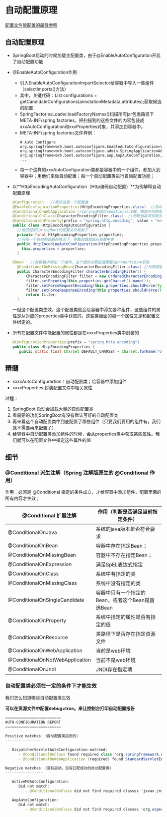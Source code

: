 # 自动配置原理

[配置文件能配置的属性参照](https://docs.spring.io/spring-boot/docs/current/reference/htmlsingle/#common-application-properties)

## 自动配置原理

- SpringBoot启动的时候加载主配置类，由于@EnableAutoConfiguration开启了自动配置功能
- @EnableAutoConfiguration作用
  + 引入EnableAutoConfigurationImportSelector给容器中导入一些组件（selectImports()方法）
  + 其中，关键代码：List<String> configurations = getCandidateConfigurations(annotationMetadata,attributes);获取候选的配置
  + SpringFactoriesLoader.loadFactoryNames()扫描所有jar包类路径下META-INF/spring.factories。把扫描到的这些文件的内容包装成xxxAutoConfiguration和xxxProperties对象，并添加到容器中。
  + META-INF/spring.factories文件样例：
    ```properties
    # Auto Configure
    org.springframework.boot.autoconfigure.EnableAutoConfiguration=\
    org.springframework.boot.autoconfigure.admin.SpringApplicationAdminJmxAutoConfiguration,\
    org.springframework.boot.autoconfigure.aop.AopAutoConfiguration,\
    ...
    ```
  + 每一个这样的xxxAutoConfiguration类都是容器中的一个组件，都加入到容器中；用他们来做自动配置；每一个自动配置类进行自动配置功能；
- 以**HttpEncodingAutoConfiguration（Http编码自动配置）**为例解释自动配置原理

  ```java
  @Configuration   //表示这是一个配置类
  @EnableConfigurationProperties(HttpEncodingProperties.class)  //启动指定类的ConfigurationProperties功能；将配置文件中对应的值和HttpEncodingProperties绑定起来；并把HttpEncodingProperties加入到ioc容器中
  @ConditionalOnWebApplication //Spring底层@Conditional注解，根据不同的条件，如果满足指定的条件，整个配置类里面的配置就会生效；这里判断当前应用是否是web应用，如果是，当前配置类生效
  @ConditionalOnClass(CharacterEncodingFilter.class)  //判断当前项目有没有这个类CharacterEncodingFilter
  @ConditionalOnProperty(prefix = "spring.http.encoding", value = "enabled", matchIfMissing = true)  //判断配置文件中是否存在某个配置  spring.http.encoding.enabled；如果不存在，判断也是成立的
  public class HttpEncodingAutoConfiguration {
    //他已经和SpringBoot的配置文件映射了
  	private final HttpEncodingProperties properties;
    //只有一个有参构造器的情况下，参数的值就会从容器中拿
  	public HttpEncodingAutoConfiguration(HttpEncodingProperties properties) {
      this.properties = properties;
	}

  @Bean   //给容器中添加一个组件，这个组件的某些值需要从properties中获取
	@ConditionalOnMissingBean(CharacterEncodingFilter.class) //判断容器没有这个组件
	public CharacterEncodingFilter characterEncodingFilter() {
		CharacterEncodingFilter filter = new OrderedCharacterEncodingFilter();
		filter.setEncoding(this.properties.getCharset().name());
		filter.setForceRequestEncoding(this.properties.shouldForce(Type.REQUEST));
		filter.setForceResponseEncoding(this.properties.shouldForce(Type.RESPONSE));
		return filter;
	}
  ```

  一但这个配置类生效，这个配置类就会给容器中添加各种组件，这些组件的属性是从对应的properties类中获取的，这些类里面的每一个属性又是和配置文件绑定的。

- 所有在配置文件中能配置的属性都是在xxxxProperties类中封装的

  ```java
  @ConfigurationProperties(prefix = "spring.http.encoding")
  public class HttpEncodingProperties {
     public static final Charset DEFAULT_CHARSET = Charset.forName("UTF-8");
  ```

## 精髓

- xxxxAutoConfigurartion：自动配置类；给容器中添加组件
- xxxxProperties:封装配置文件中相关属性

过程：

1. SpringBoot 启动会加载大量的自动配置类
2. 看需要的功能SpringBoot有没有默认写好的自动配置类
3. 再来看这个自动配置类中到底配置了哪些组件（只要我们要用的组件有，我们就不需要再来配置了）
4. 给容器中自动配置类添加组件的时候，会从properties类中获取某些属性。我们就可以在配置文件中指定这些属性的值

## 细节

### @Conditional 派生注解（Spring 注解版原生的 @Conditional 作用）

作用：必须是 @Conditional 指定的条件成立，才给容器中添加组件，配置里面的所有内容才生效；

| @Conditional 扩展注解                | 作用（判断是否满足当前指定条件）               |
| ------------------------------- | ------------------------------ |
| @ConditionalOnJava              | 系统的java版本是否符合要求                |
| @ConditionalOnBean              | 容器中存在指定Bean；                   |
| @ConditionalOnMissingBean       | 容器中不存在指定Bean；                  |
| @ConditionalOnExpression        | 满足SpEL表达式指定                    |
| @ConditionalOnClass             | 系统中有指定的类                       |
| @ConditionalOnMissingClass      | 系统中没有指定的类                      |
| @ConditionalOnSingleCandidate   | 容器中只有一个指定的Bean，或者这个Bean是首选Bean |
| @ConditionalOnProperty          | 系统中指定的属性是否有指定的值                |
| @ConditionalOnResource          | 类路径下是否存在指定资源文件                 |
| @ConditionalOnWebApplication    | 当前是web环境                       |
| @ConditionalOnNotWebApplication | 当前不是web环境                      |
| @ConditionalOnJndi              | JNDI存在指定项                      |

### 自动配置类必须在一定的条件下才能生效

我们怎么知道哪些自动配置类生效

**可以在资源文件中配置debug=true。来让控制台打印自动配置报告**

```java
=========================
AUTO-CONFIGURATION REPORT
=========================

Positive matches:（自动配置类启用的）
-----------------

   DispatcherServletAutoConfiguration matched:
      - @ConditionalOnClass found required class 'org.springframework.web.servlet.DispatcherServlet'; @ConditionalOnMissingClass did not find unwanted class (OnClassCondition)
      - @ConditionalOnWebApplication (required) found StandardServletEnvironment (OnWebApplicationCondition)

Negative matches:（没有启动，没有匹配成功的自动配置类）
-----------------

   ActiveMQAutoConfiguration:
      Did not match:
         - @ConditionalOnClass did not find required classes 'javax.jms.ConnectionFactory', 'org.apache.activemq.ActiveMQConnectionFactory' (OnClassCondition)

   AopAutoConfiguration:
      Did not match:
         - @ConditionalOnClass did not find required classes 'org.aspectj.lang.annotation.Aspect', 'org.aspectj.lang.reflect.Advice' (OnClassCondition)
```
